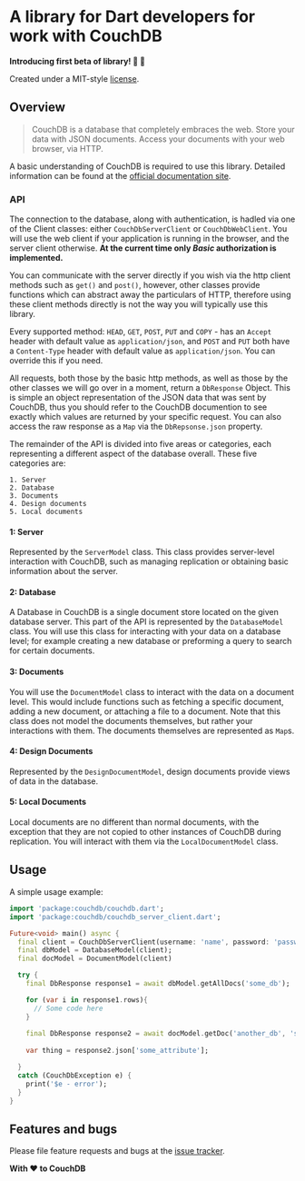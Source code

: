 # A library for Dart developers for work with CouchDB

**Introducing first beta of library! 🎊 🎉**

Created under a MIT-style
[license](https://github.com/YevhenKap/couchdb_dart/blob/master/LICENSE).



## Overview

> CouchDB is a database that completely embraces the web. Store your data with JSON documents. Access your documents with your web browser, via HTTP.

A basic understanding of CouchDB is required to use this library. Detailed information can be found at the [official documentation site](http://docs.couchdb.org/en/stable/api/basics.html).



### API

The connection to the database, along with authentication, is hadled via one of the Client classes: either `CouchDbServerClient` or `CouchDbWebClient`. You will use the web client if your application is running in the browser, and the server client otherwise. __At the current time only *Basic* authorization is implemented.__

You can communicate with the server directly if you wish via the http client methods such as `get()` and `post()`, however, other classes provide functions which can abstract away the particulars of HTTP, therefore using these client methods directly is not the way you will typically use this library.

Every supported method: `HEAD`, `GET`, `POST`, `PUT` and `COPY` - has an `Accept` header with default value as `application/json`, and `POST` and `PUT` both have a `Content-Type` header with default value as `application/json`.
You can override this if you need.

All requests, both those by the basic http methods, as well as those by the other classes we will go over in a moment, return a `DbResponse` Object. This is simple an object representation of the JSON data that was sent by CouchDB, thus you should refer to the CouchDB documention to see exactly which values are returned by your specific request. You can also access the raw response as a `Map` via the `DbRepsonse.json` property.

The remainder of the API is divided into five areas or categories, each representing a different aspect of the database overall. These five categories are:

    1. Server
    2. Database
    3. Documents
    4. Design documents
    5. Local documents

#### 1: Server

Represented by the `ServerModel` class. This class provides server-level interaction with CouchDB, such as managing replication or obtaining basic information about the server.

#### 2: Database

A Database in CouchDB is a single document store located on the given database server. This part of the API is represented by the `DatabaseModel` class. You will use this class for interacting with your data on a database level; for example creating a new database or preforming a query to search for certain documents.

#### 3: Documents

You will use the `DocumentModel` class to interact with the data on a document level. This would include functions such as fetching a specific document, adding a new document, or attaching a file to a document. Note that this class does not model the documents themselves, but rather your interactions with them. The documents themselves are represented as `Map`s.

#### 4: Design Documents

Represented by the `DesignDocumentModel`, design documents provide views of data in the database.

#### 5: Local Documents

Local documents are no different than normal documents, with the exception that they are not copied to other instances of CouchDB during replication. You will interact with them via the `LocalDocumentModel` class.




## Usage

A simple usage example:

```dart
import 'package:couchdb/couchdb.dart';
import 'package:couchdb/couchdb_server_client.dart';

Future<void> main() async {
  final client = CouchDbServerClient(username: 'name', password: 'password');
  final dbModel = DatabaseModel(client);
  final docModel = DocumentModel(client)

  try {
    final DbResponse response1 = await dbModel.getAllDocs('some_db');

    for (var i in response1.rows){
      // Some code here
    }
    
    final DbResponse response2 = await docModel.getDoc('another_db', 'some_id');
    
    var thing = response2.json['some_attribute'];

  } 
  catch (CouchDbException e) {
    print('$e - error');
  }
}
```

## Features and bugs

Please file feature requests and bugs at the [issue tracker][tracker].

[tracker]: https://github.com/YevhenKap/couchdb_dart/issues

**With ❤️ to CouchDB**

